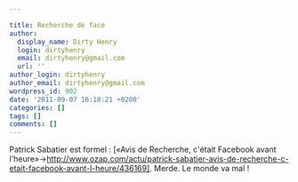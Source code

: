 ```yaml
---

title: Recherche de face
author:
  display_name: Dirty Henry
  login: dirtyhenry
  email: dirtyhenry@gmail.com
  url: ''
author_login: dirtyhenry
author_email: dirtyhenry@gmail.com
wordpress_id: 902
date: '2011-09-07 16:18:21 +0200'
categories: []
tags: []
comments: []
---
```

Patrick Sabatier est formel : [«Avis de Recherche, c'était Facebook avant l'heure»->http://www.ozap.com/actu/patrick-sabatier-avis-de-recherche-c-etait-facebook-avant-l-heure/436169]. Merde. Le monde va mal !
